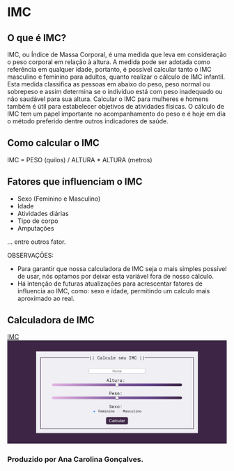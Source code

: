 # IMC

## O que é IMC?

IMC, ou Índice de Massa Corporal, é uma medida que leva em consideração o peso corporal em relação à altura. A medida pode ser adotada como referência em qualquer idade, portanto, é possível calcular tanto o IMC masculino e feminino para adultos, quanto realizar o cálculo de IMC infantil. Esta medida classifica as pessoas em abaixo do peso, peso normal ou sobrepeso e assim determina se o indivíduo está com peso inadequado ou não saudável para sua altura. Calcular o IMC para mulheres e homens também é útil para estabelecer objetivos de atividades físicas. O cálculo de IMC tem um papel importante no acompanhamento do peso e é hoje em dia o método preferido dentre outros indicadores de saúde.

## Como calcular o IMC

IMC = PESO (quilos) / ALTURA \* ALTURA (metros)

## Fatores que influenciam o IMC

- Sexo (Feminino e Masculino)
- Idade
- Atividades diárias
- Tipo de corpo
- Amputações

... entre outros fator.

OBSERVAÇÕES:

- Para garantir que nossa calculadora de IMC seja o mais simples possível de usar, nós optamos por deixar esta variável fora de nosso cálculo.
- Há intenção de futuras atualizações para acrescentar fatores de influencia ao IMC, como: sexo e idade, permitindo um calculo mais aproximado ao real.

## Calculadora de IMC

<a href="https://goncalves-ac.github.io/CalculadoraIMC/"> IMC </a>
<img src="https://github.com/goncalves-ac/CalculadoraIMC/blob/master/image/Tela.PNG" alt="Tela da Página" title="Tela da Página" />
### Produzido por Ana Carolina Gonçalves.
